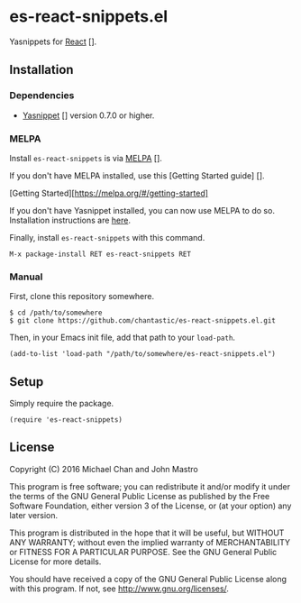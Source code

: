 # es-react-snippets.el

Yasnippets for [React] [].

[React]: http://facebook.github.io/react/

## Installation

### Dependencies

* [Yasnippet] [] version 0.7.0 or higher.

[Yasnippet]: https://github.com/capitaomorte/yasnippet

### MELPA

Install `es-react-snippets` is via [MELPA] [].

[MELPA]: http://melpa.milkbox.net/

If you don't have MELPA installed, use this [Getting Started guide] [].

[Getting Started][https://melpa.org/#/getting-started]

If you don't have Yasnippet installed, you can now use MELPA to do so. Installation instructions are [here](https://github.com/capitaomorte/yasnippet#installation).

Finally, install `es-react-snippets` with this command.

    M-x package-install RET es-react-snippets RET

### Manual

First, clone this repository somewhere.

    $ cd /path/to/somewhere
    $ git clone https://github.com/chantastic/es-react-snippets.el.git

Then, in your Emacs init file, add that path to your `load-path`.

    (add-to-list 'load-path "/path/to/somewhere/es-react-snippets.el")

## Setup

Simply require the package.

    (require 'es-react-snippets)

## License

Copyright (C) 2016 Michael Chan and John Mastro

This program is free software; you can redistribute it and/or modify it under
the terms of the GNU General Public License as published by the Free Software
Foundation, either version 3 of the License, or (at your option) any later
version.

This program is distributed in the hope that it will be useful, but WITHOUT ANY
WARRANTY; without even the implied warranty of MERCHANTABILITY or FITNESS FOR A
PARTICULAR PURPOSE. See the GNU General Public License for more details.

You should have received a copy of the GNU General Public License along with
this program. If not, see <http://www.gnu.org/licenses/>.
